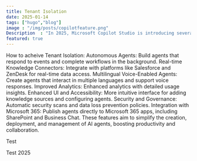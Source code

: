 ```yaml
---
title: Tenant Isolation
date: 2025-01-14
tags: ["hugo","blog"]
image : "/img/posts/copilotfeature.png"
Description  : "In 2025, Microsoft Copilot Studio is introducing several new features to enhance the creation and management of autonomous AI agents. These updates include the ability to build agents that respond to events and complete workflows in the background, improving efficiency and automation. These features aim to simplify the creation, deployment, and management of AI agents, boosting productivity and collaboration."
featured: true
---
```


How to acheive Tenant Isolation:
Autonomous Agents: Build agents that respond to events and complete workflows in the background.
Real-time Knowledge Connectors: Integrate with platforms like Salesforce and ZenDesk for real-time data access.
Multilingual Voice-Enabled Agents: Create agents that interact in multiple languages and support voice responses.
Improved Analytics: Enhanced analytics with detailed usage insights.
Enhanced UI and Accessibility: More intuitive interface for adding knowledge sources and configuring agents.
Security and Governance: Automatic security scans and data loss prevention policies.
Integration with Microsoft 365: Publish agents directly to Microsoft 365 apps, including SharePoint and Business Chat.
These features aim to simplify the creation, deployment, and management of AI agents, boosting productivity and collaboration.

Test

Test 2025
